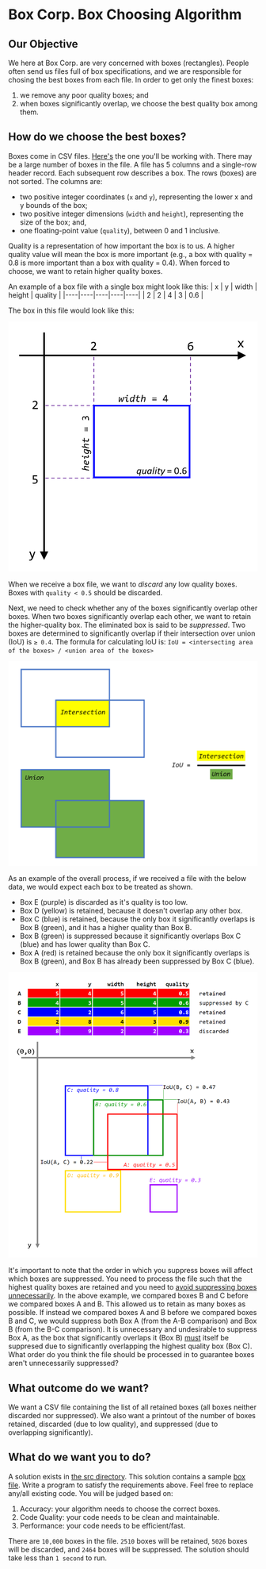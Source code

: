 # Box Corp. Box Choosing Algorithm
## Our Objective
We here at Box Corp. are very concerned with boxes (rectangles). People often send us files full of box specifications, and we are responsible for chosing the best boxes from each file. In order to get only the finest boxes:
1. we remove any poor quality boxes; and
2. when boxes significantly overlap, we choose the best quality box among them.

## How do we choose the best boxes? 
Boxes come in CSV files. [Here's](./src/BoxChooser/boxes.csv) the one you'll be working with. There may be a large number of boxes in the file. A file has 5 columns and a single-row header record. Each subsequent row describes a box. The rows (boxes) are not sorted. The columns are:
* two positive integer coordinates (`x` and `y`), representing the lower x and y bounds of the box;
* two positive integer dimensions (`width` and `height`), representing the size of the box; and,
* one floating-point value (`quality`), between 0 and 1 inclusive.

Quality is a representation of how important the box is to us. A higher quality value will mean the box is more important (e.g., a box with quality = 0.8 is more important than a box with quality = 0.4). When forced to choose, we want to retain higher quality boxes.

An example of a box file with a single box might look like this:
| x | y | width | height | quality |
|----|----|----|----|----|
| 2 | 2 | 4 | 3 | 0.6 |

The box in this file would look like this:

<img src="./Images/BoxExample.png" width="600px"/>

When we receive a box file, we want to *discard* any low quality boxes. Boxes with `quality < 0.5` should be discarded.

Next, we need to check whether any of the boxes significantly overlap other boxes. When two boxes significantly overlap each other, we want to retain the higher-quality box. The eliminated box is said to be *suppressed*. Two boxes are determined to significantly overlap if their intersection over union (IoU) is `≥ 0.4`. The formula for calculating IoU is: `IoU = <intersecting area of the boxes> / <union area of the boxes>`

<img src="./Images/IoU.png" width="600px" />

As an example of the overall process, if we received a file with the below data, we would expect each box to be treated as shown.
* Box E (purple) is discarded as it's quality is too low.
* Box D (yellow) is retained, because it doesn't overlap any other box.
* Box C (blue) is retained, because the only box it significantly overlaps is Box B (green), and it has a higher quality than Box B.
* Box B (green) is suppressed because it significantly overlaps Box C (blue) and has lower quality than Box C.
* Box A (red) is retained because the only box it significantly overlaps is Box B (green), and Box B has already been suppressed by Box C (blue).

<img src="./Images/AcceptanceCriteria.png" width="600px" />

It's important to note that the order in which you suppress boxes will affect which boxes are suppressed. You need to process the file such that the highest quality boxes are retained and you need to <ins>avoid suppressing boxes unnecessarily</ins>. In the above example, we compared boxes B and C before we compared boxes A and B. This allowed us to retain as many boxes as possible. If instead we compared boxes A and B before we compared boxes B and C, we would suppress both Box A (from the A-B comparison) and Box B (from the B-C comparison). It is unnecessary and undesirable to suppress Box A, as the box that significantly overlaps it (Box B) <ins>must</ins> itself be suppresed due to significantly overlapping the highest quality box (Box C). What order do you think the file should be processed in to guarantee boxes aren't unnecessarily suppressed?

## What outcome do we want?
We want a CSV file containing the list of all retained boxes (all boxes neither discarded nor suppressed). We also want a printout of the number of boxes retained, discarded (due to low quality), and suppressed (due to overlapping significantly).

## What do we want you to do?
A solution exists in [the src directory](./src). This solution contains a sample [box file](./src/BoxChooser/boxes.csv). Write a program to satisfy the requirements above. Feel free to replace any/all existing code. You will be judged based on:
1. Accuracy: your algorithm needs to choose the correct boxes.
2. Code Quality: your code needs to be clean and maintainable.
3. Performance: your code needs to be efficient/fast.

There are `10,000` boxes in the file. `2510` boxes will be retained, `5026` boxes will be discarded, and `2464` boxes will be suppressed. The solution should take less than `1 second` to run.
